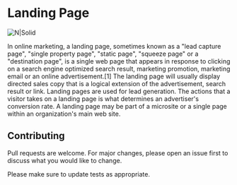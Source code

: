 # Landing Page

![N|Solid](https://imgs.search.brave.com/9swgsoYifhGXsTQNoh2JXvaU1oSSvJk5cznAstjK30s/rs:fit:1200:1200:1/g:ce/aHR0cHM6Ly9zdGF0/aWMudmVjdGVlenku/Y29tL3N5c3RlbS9y/ZXNvdXJjZXMvcHJl/dmlld3MvMDAwLzI2/Ny8yNjYvb3JpZ2lu/YWwvdmVjdG9yLWxh/bmRpbmctcGFnZS13/ZWJzaXRlLXRlbXBs/YXRlLXdpdGgtYWJz/dHJhY3QtbG93LXBv/bHktZGVzaWduLmpw/Zw)

In online marketing, a landing page, sometimes known as a "lead capture page", "single property page", "static page", "squeeze page" or a "destination page", is a single web page that appears in response to clicking on a search engine optimized search result, marketing promotion, marketing email or an online advertisement.[1] The landing page will usually display directed sales copy that is a logical extension of the advertisement, search result or link. Landing pages are used for lead generation. The actions that a visitor takes on a landing page is what determines an advertiser's conversion rate. A landing page may be part of a microsite or a single page within an organization's main web site.






## Contributing
Pull requests are welcome. For major changes, please open an issue first to discuss what you would like to change.

Please make sure to update tests as appropriate.

